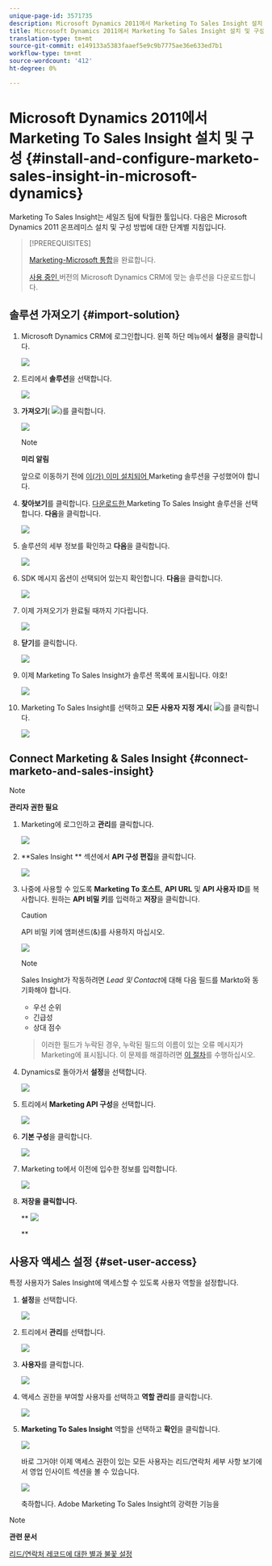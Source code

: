 ```yaml
---
unique-page-id: 3571735
description: Microsoft Dynamics 2011에서 Marketing To Sales Insight 설치 및 구성 - Marketing Docs - 제품 설명서
title: Microsoft Dynamics 2011에서 Marketing To Sales Insight 설치 및 구성
translation-type: tm+mt
source-git-commit: e149133a5383faaef5e9c9b7775ae36e633ed7b1
workflow-type: tm+mt
source-wordcount: '412'
ht-degree: 0%

---
```



# Microsoft Dynamics 2011에서 Marketing To Sales Insight 설치 및 구성 {#install-and-configure-marketo-sales-insight-in-microsoft-dynamics}

Marketing To Sales Insight는 세일즈 팀에 탁월한 툴입니다. 다음은 Microsoft Dynamics 2011 온프레미스 설치 및 구성 방법에 대한 단계별 지침입니다.

>[!PREREQUISITES]
>
>[Marketing-Microsoft 통합](http://docs.marketo.com/x/DoA2)을 완료합니다.
>
>[사용 중인 ](http://docs.marketo.com/x/LoJo) 버전의 Microsoft Dynamics CRM에 맞는 솔루션을 다운로드합니다.

## 솔루션 가져오기 {#import-solution}

1. Microsoft Dynamics CRM에 로그인합니다. 왼쪽 하단 메뉴에서 **설정**&#x200B;을 클릭합니다.

   ![](assets/image2015-5-4-10-3a39-3a44.png)

1. 트리에서 **솔루션**&#x200B;을 선택합니다.

   ![](assets/image2015-5-4-10-3a41-3a56.png)

1. **가져오기**( ![](assets/image2015-5-4-10-3a45-3a44.png))를 클릭합니다.

   ![](assets/image2015-5-4-10-3a42-3a38.png)

   >[!NOTE]
   >
   >**미리 알림**
   >
   >
   >앞으로 이동하기 전에 [이(가) 이미 설치되어 ](install-and-configure-marketo-sales-insight-in-microsoft-dynamics-2011.md) Marketing 솔루션을 구성했어야 합니다.

1. **찾아보기**&#x200B;를 클릭합니다. [다운로드한 ](download-the-marketo-sales-insight-solution-for-microsoft-dynamics.md) Marketing To Sales Insight 솔루션을 선택합니다. **다음**&#x200B;을 클릭합니다.

   ![](assets/image2015-5-4-10-3a55-3a15.png)

1. 솔루션의 세부 정보를 확인하고 **다음**&#x200B;을 클릭합니다.

   ![](assets/image2015-5-4-10-3a57-3a31.png)

1. SDK 메시지 옵션이 선택되어 있는지 확인합니다. **다음**&#x200B;을 클릭합니다.

   ![](assets/image2015-5-4-11-3a43-3a37.png)

1. 이제 가져오기가 완료될 때까지 기다립니다.

   ![](assets/image2015-5-4-11-3a0-3a58.png)

1. **닫기**&#x200B;를 클릭합니다.

   ![](assets/crmhand.png)

1. 이제 Marketing To Sales Insight가 솔루션 목록에 표시됩니다. 야호!

   ![](assets/image2015-5-4-11-3a2-3a37.png)

1. Marketing To Sales Insight를 선택하고 **모든 사용자 지정 게시**( ![](assets/image2015-5-4-11-3a7-3a8.png))를 클릭합니다.

   ![](assets/image2015-5-4-11-3a8-3a27.png)

## Connect Marketing &amp; Sales Insight {#connect-marketo-and-sales-insight}

>[!NOTE]
>
>**관리자 권한 필요**

1. Marketing에 로그인하고 **관리**&#x200B;를 클릭합니다.

   ![](assets/image2014-12-12-9-3a6-3a50.png)

1. **Sales Insight ** 섹션에서 **API 구성 편집**&#x200B;을 클릭합니다.

   ![](assets/image2014-12-12-9-3a7-3a0.png)

1. 나중에 사용할 수 있도록 **Marketing To 호스트**, **API URL** 및 **API 사용자 ID**&#x200B;를 복사합니다. 원하는 **API 비밀 키**&#x200B;를 입력하고 **저장**&#x200B;을 클릭합니다.

   >[!CAUTION]
   >
   >API 비밀 키에 앰퍼샌드(&amp;)를 사용하지 마십시오.

   ![](assets/image2015-5-4-11-3a16-3a3.png)

   >[!NOTE]
   >
   >Sales Insight가 작동하려면 *Lead 및 Contact*&#x200B;에 대해 다음 필드를 Markto와 동기화해야 합니다.
   >
   >    
   >    
   >    * 우선 순위
   >    * 긴급성
   >    * 상대 점수

   >    
   >    
   >이러한 필드가 누락된 경우, 누락된 필드의 이름이 있는 오류 메시지가 Marketing에 표시됩니다. 이 문제를 해결하려면 [이 절차](../../../../product-docs/marketo-sales-insight/msi-for-microsoft-dynamics/setting-up-and-using/required-fields-for-syncing-marketo-with-dynamics.md)를 수행하십시오.

1. Dynamics로 돌아가서 **설정**&#x200B;을 선택합니다.

   ![](assets/image2015-5-4-10-3a39-3a44.png)

1. 트리에서 **Marketing API 구성**&#x200B;을 선택합니다.

   ![](assets/image2015-5-4-11-3a22-3a41.png)

1. **기본 구성**&#x200B;을 클릭합니다.

   ![](assets/image2015-5-4-11-3a26-3a10.png)

1. Marketing to에서 이전에 입수한 정보를 입력합니다.

   ![](assets/image2015-5-4-11-3a27-3a16.png)

1. **저장을 클릭합니다.**

   ** ![](assets/image2015-5-4-11-3a28-3a13.png)

   **

## 사용자 액세스 설정 {#set-user-access}

특정 사용자가 Sales Insight에 액세스할 수 있도록 사용자 역할을 설정합니다.

1. **설정**&#x200B;을 선택합니다.

   ![](assets/image2015-5-4-11-3a30-3a54.png)

1. 트리에서 **관리**&#x200B;를 선택합니다.

   ![](assets/image2015-5-4-11-3a31-3a39.png)

1. **사용자**&#x200B;를 클릭합니다.

   ![](assets/image2015-5-4-11-3a32-3a25.png)

1. 액세스 권한을 부여할 사용자를 선택하고 **역할 관리**&#x200B;를 클릭합니다.

   ![](assets/image2015-5-4-11-3a35-3a8.png)

1. **Marketing To Sales Insight** 역할을 선택하고 **확인**&#x200B;을 클릭합니다.

   ![](assets/image2015-5-4-11-3a36-3a59.png)

   바로 그거야! 이제 액세스 권한이 있는 모든 사용자는 리드/연락처 세부 사항 보기에서 영업 인사이트 섹션을 볼 수 있습니다.

   ![](assets/image2015-5-4-11-3a39-3a23.png)

   축하합니다. Adobe Marketing To Sales Insight의 강력한 기능을

>[!NOTE]
>
>**관련 문서**
>
>[리드/연락처 레코드에 대한 별과 불꽃 설정](http://docs.marketo.com/x/BICMAg)

